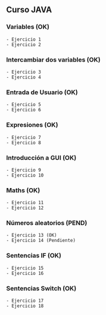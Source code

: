 ## Curso JAVA

### Variables (OK)

    - Ejercicio 1
    - Ejercicio 2

### Intercambiar dos variables (OK)

    - Ejercicio 3
    - Ejercicio 4

### Entrada de Usuario (OK)

    - Ejercicio 5
    - Ejercicio 6

### Expresiones (OK)

    - Ejercicio 7
    - Ejercicio 8

### Introducción a GUI (OK)

    - Ejercicio 9
    - Ejercicio 10

### Maths (OK)

    - Ejercicio 11
    - Ejercicio 12

### Números aleatorios (PEND)

    - Ejercicio 13 (OK)
    - Ejercicio 14 (Pendiente)

### Sentencias IF (OK)

    - Ejercicio 15
    - Ejercicio 16

### Sentencias Switch (OK)

    - Ejercicio 17
    - Ejercicio 18
